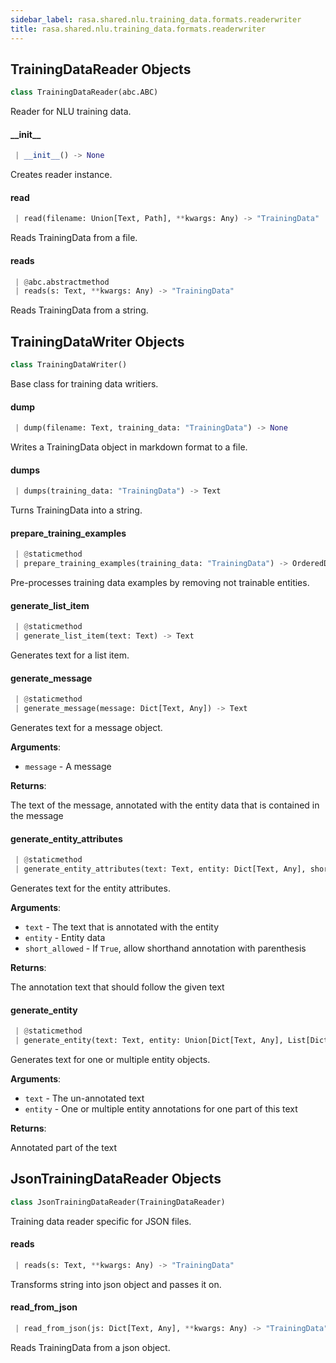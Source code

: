 ```yaml
---
sidebar_label: rasa.shared.nlu.training_data.formats.readerwriter
title: rasa.shared.nlu.training_data.formats.readerwriter
---
```

## TrainingDataReader Objects

```python
class TrainingDataReader(abc.ABC)
```

Reader for NLU training data.

#### \_\_init\_\_

```python
 | __init__() -> None
```

Creates reader instance.

#### read

```python
 | read(filename: Union[Text, Path], **kwargs: Any) -> "TrainingData"
```

Reads TrainingData from a file.

#### reads

```python
 | @abc.abstractmethod
 | reads(s: Text, **kwargs: Any) -> "TrainingData"
```

Reads TrainingData from a string.

## TrainingDataWriter Objects

```python
class TrainingDataWriter()
```

Base class for training data writiers.

#### dump

```python
 | dump(filename: Text, training_data: "TrainingData") -> None
```

Writes a TrainingData object in markdown format to a file.

#### dumps

```python
 | dumps(training_data: "TrainingData") -> Text
```

Turns TrainingData into a string.

#### prepare\_training\_examples

```python
 | @staticmethod
 | prepare_training_examples(training_data: "TrainingData") -> OrderedDict
```

Pre-processes training data examples by removing not trainable entities.

#### generate\_list\_item

```python
 | @staticmethod
 | generate_list_item(text: Text) -> Text
```

Generates text for a list item.

#### generate\_message

```python
 | @staticmethod
 | generate_message(message: Dict[Text, Any]) -> Text
```

Generates text for a message object.

**Arguments**:

- `message` - A message
  

**Returns**:

  The text of the message, annotated with the entity data that is contained
  in the message

#### generate\_entity\_attributes

```python
 | @staticmethod
 | generate_entity_attributes(text: Text, entity: Dict[Text, Any], short_allowed: bool = True) -> Text
```

Generates text for the entity attributes.

**Arguments**:

- `text` - The text that is annotated with the entity
- `entity` - Entity data
- `short_allowed` - If `True`, allow shorthand annotation with parenthesis
  

**Returns**:

  The annotation text that should follow the given text

#### generate\_entity

```python
 | @staticmethod
 | generate_entity(text: Text, entity: Union[Dict[Text, Any], List[Dict[Text, Any]]]) -> Text
```

Generates text for one or multiple entity objects.

**Arguments**:

- `text` - The un-annotated text
- `entity` - One or multiple entity annotations for one part of this text
  

**Returns**:

  Annotated part of the text

## JsonTrainingDataReader Objects

```python
class JsonTrainingDataReader(TrainingDataReader)
```

Training data reader specific for JSON files.

#### reads

```python
 | reads(s: Text, **kwargs: Any) -> "TrainingData"
```

Transforms string into json object and passes it on.

#### read\_from\_json

```python
 | read_from_json(js: Dict[Text, Any], **kwargs: Any) -> "TrainingData"
```

Reads TrainingData from a json object.

